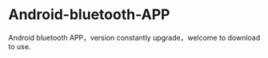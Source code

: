 # Android-bluetooth-APP
Android bluetooth APP，version constantly upgrade，welcome to download to use.
